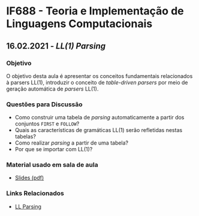 # IF688 - Teoria e Implementação de Linguagens Computacionais

## 16.02.2021 - *LL(1) Parsing*

### Objetivo

O objetivo desta aula é apresentar os conceitos fundamentais relacionados à parsers LL(1), introduzir o conceito de _table-driven parsers_ por meio de geração automática de _parsers_ LL(1).

### Questões para Discussão

- Como construir uma tabela de _parsing_ automaticamente a partir dos conjuntos `FIRST` e `FOLLOW`?
- Quais as características de gramáticas LL(1) serão refletidas nestas tabelas?
- Como realizar _parsing_ a partir de uma tabela?
- Por que se importar com LL(1)?

### Material usado em sala de aula

- [Slides (pdf)](https://drive.google.com/open?id=1DhXQUXUJYke7C49XAsW3O2u_-De9U5zI)

### Links Relacionados

- [LL Parsing](https://en.wikipedia.org/wiki/LL_parser)